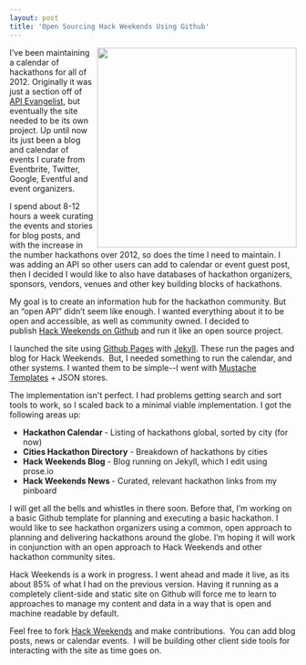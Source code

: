 ```yaml
---
layout: post
title: 'Open Sourcing Hack Weekends Using Github'
---
```

<p><a href="http://hackweekends.com/index.html" target="_blank"><img src="https://s3.amazonaws.com/kinlane-productions/hackweekends/Tag-Cloud-Hack-Weekends-Github.png" alt="" width="350" align="right" /></a></p>
<p>I&rsquo;ve been maintaining a calendar of hackathons for all of 2012.  Originally it was just a section off of <a title="API Evangelist" href="http://apievangelist.com">API Evangelist</a>, but eventually the site needed to be its own project.  Up until now its just been a blog and calendar of events I curate from Eventbrite, Twitter, Google, Eventful and event organizers.</p>
<p>I spend about 8-12 hours a week curating the events and stories for blog posts, and with the increase in the number hackathons over 2012, so does the time I need to maintain.  I was adding an API so other users can add to calendar or event guest post, then I decided I would like to also have databases of hackathon organizers, sponsors, vendors, venues and other key building blocks of hackathons.</p>
<p>My goal is to create an information hub for the hackathon community.  But an &ldquo;open API&rdquo; didn&rsquo;t seem like enough.  I wanted everything about it to be open and accessible, as well as community owned.  I decided to publish&nbsp;<a title="Hack Weekends" href="http://hackweekends.com/index.html">Hack Weekends on Github</a> and run it like an open source project.</p>
<p>I launched the site using <a title="Github Pages" href="http://pages.github.com/">Github Pages</a> with <a title="Jekyll" href="https://github.com/mojombo/jekyll">Jekyll</a>.  These run the pages and blog for Hack Weekends. &nbsp;But, I needed something to run the calendar, and other systems.   I wanted them to be simple--I went with <a href="http://mustache.github.com/">Mustache Templates</a> + JSON stores.</p>
<p>The implementation isn't perfect.   I had problems getting search and sort tools to work, so I scaled back to a minimal viable implementation.  I got the following areas up:</p>
<ul class="mainlist">
<li><strong>Hackathon Calendar </strong>- Listing of hackathons global, sorted by city (for now)</li>
<li><strong>Cities Hackathon Directory</strong> - Breakdown of hackathons by cities</li>
<li><strong>Hack Weekends Blog</strong> - Blog running on Jekyll, which I edit using prose.io</li>
<li><strong>Hack Weekends News </strong>- Curated, relevant hackathon links from my pinboard</li>
</ul>
<p>I will get all the bells and whistles in there soon. Before that, I&rsquo;m working on a basic Github template for planning and executing a basic hackathon.  I would like to see hackathon organizers using a common, open approach to planning and delivering hackathons around the globe.  I&rsquo;m hoping it will work in conjunction with an open approach to Hack Weekends and other hackathon community sites.</p>
<p>Hack Weekends is a work in progress.  I went ahead and made it live, as its about 85% of what I had on the previous version.  Having it running as a completely client-side and static site on Github will force me to learn to approaches to manage my content and data in a way that is open and machine readable by default. &nbsp;</p>
<p>Feel free to fork <a href="https://github.com/kinlane/hack-weekends">Hack Weekends</a> and make contributions. &nbsp;You can add blog posts, news or calendar events. &nbsp;I will be building other client side tools for interacting with the site as time goes on. &nbsp;</p>
